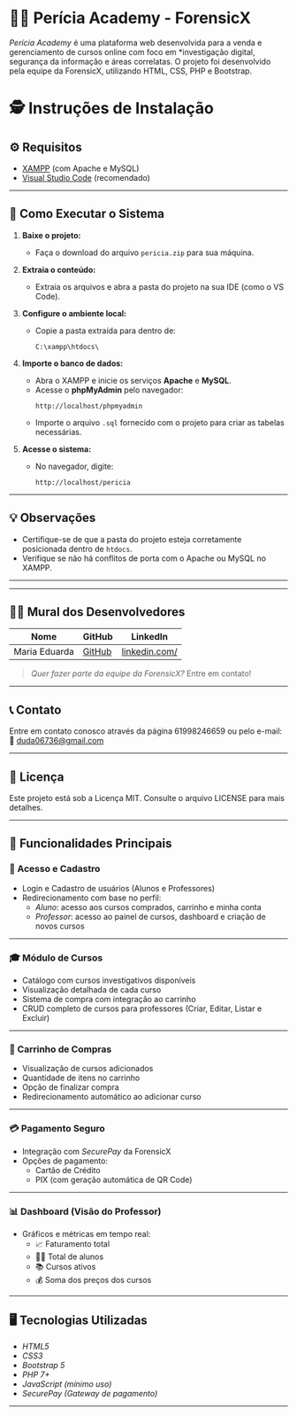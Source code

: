 # 🕵️‍♂️ Perícia Academy - ForensicX

*Perícia Academy* é uma plataforma web desenvolvida para a venda e gerenciamento de cursos online com foco em *investigação digital, segurança da informação e áreas correlatas. O projeto foi desenvolvido pela equipe da ForensicX, utilizando HTML, CSS, PHP e Bootstrap.

# 🕵️ Instruções de Instalação

## ⚙️ Requisitos
- [XAMPP](https://www.apachefriends.org/index.html) (com Apache e MySQL)
- [Visual Studio Code](https://code.visualstudio.com/) (recomendado)

---

## 🚀 Como Executar o Sistema

1. **Baixe o projeto:**
   - Faça o download do arquivo `pericia.zip` para sua máquina.

2. **Extraia o conteúdo:**
   - Extraia os arquivos e abra a pasta do projeto na sua IDE (como o VS Code).

3. **Configure o ambiente local:**
   - Copie a pasta extraída para dentro de:
     ```
     C:\xampp\htdocs\
     ```

4. **Importe o banco de dados:**
   - Abra o XAMPP e inicie os serviços **Apache** e **MySQL**.
   - Acesse o **phpMyAdmin** pelo navegador:
     ```
     http://localhost/phpmyadmin
     ```
   - Importe o arquivo `.sql` fornecido com o projeto para criar as tabelas necessárias.

5. **Acesse o sistema:**
   - No navegador, digite:
     ```
     http://localhost/pericia
     ```

---

## 💡 Observações
- Certifique-se de que a pasta do projeto esteja corretamente posicionada dentro de `htdocs`.
- Verifique se não há conflitos de porta com o Apache ou MySQL no XAMPP.

---
---
## 👨‍💻 Mural dos Desenvolvedores

| Nome                 | GitHub                                      | LinkedIn                                     |
|----------------------|---------------------------------------------|----------------------------------------------|
| Maria Eduarda      | [GitHub](https://github.com/dudinhacossta/Pericia-Academy/) | [linkedin.com/](https://www.linkedin.com/in/maria-e-bb0233248/) |
> *Quer fazer parte da equipe da ForensicX?* Entre em contato!

---

## 📞 Contato

Entre em contato conosco através da página 61998246659 ou pelo e-mail:  
📧 duda06736@gmail.com

---

## 📄 Licença

Este projeto está sob a Licença MIT. Consulte o arquivo LICENSE para mais detalhes.

---

## 🚀 Funcionalidades Principais

### 👥 Acesso e Cadastro
- Login e Cadastro de usuários (Alunos e Professores)
- Redirecionamento com base no perfil:
  - *Aluno*: acesso aos cursos comprados, carrinho e minha conta
  - *Professor*: acesso ao painel de cursos, dashboard e criação de novos cursos

---

### 🎓 Módulo de Cursos
- Catálogo com cursos investigativos disponíveis
- Visualização detalhada de cada curso
- Sistema de compra com integração ao carrinho
- CRUD completo de cursos para professores (Criar, Editar, Listar e Excluir)

---

### 🛒 Carrinho de Compras
- Visualização de cursos adicionados
- Quantidade de itens no carrinho
- Opção de finalizar compra
- Redirecionamento automático ao adicionar curso

---

### 💳 Pagamento Seguro
- Integração com *SecurePay* da ForensicX
- Opções de pagamento:
  - Cartão de Crédito
  - PIX (com geração automática de QR Code)

---

### 📊 Dashboard (Visão do Professor)
- Gráficos e métricas em tempo real:
  - 📈 Faturamento total
  - 👨‍🎓 Total de alunos
  - 📚 Cursos ativos
  - 💰 Soma dos preços dos cursos

---

## 🖥️ Tecnologias Utilizadas

- *HTML5*
- *CSS3*
- *Bootstrap 5*
- *PHP 7+*
- *JavaScript (mínimo uso)*
- *SecurePay (Gateway de pagamento)*

---
